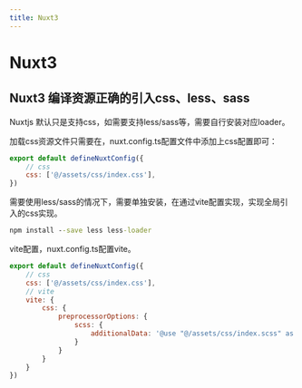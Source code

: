 ```yaml
---
title: Nuxt3
---
```


# Nuxt3

## Nuxt3 编译资源正确的引入css、less、sass

Nuxtjs 默认只是支持css，如需要支持less/sass等，需要自行安装对应loader。

加载css资源文件只需要在，nuxt.config.ts配置文件中添加上css配置即可：
```js
export default defineNuxtConfig({
    // css
    css: ['@/assets/css/index.css'],
})
```

需要使用less/sass的情况下，需要单独安装，在通过vite配置实现，实现全局引入的css实现。
```cmd
npm install --save less less-loader
```

vite配置，nuxt.config.ts配置vite。
```js
export default defineNuxtConfig({
    // css
    css: ['@/assets/css/index.css'],
    // vite
    vite: {
        css: {
            preprocessorOptions: {
                scss: {
                    additionalData: '@use "@/assets/css/index.scss" as *;'
                }
            }
        }
    }
})
```

